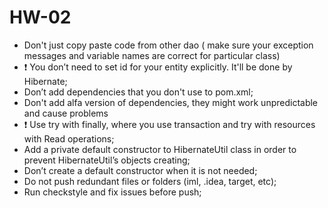 # HW-02

* Don't just copy paste code from other dao ( make sure your exception messages and variable names are correct for particular class)
* :exclamation: You don’t need to set id for your entity explicitly. It'll be done by Hibernate;
* Don’t add dependencies that you don't use to pom.xml;
* Don't add alfa version of dependencies, they might work unpredictable and cause problems
* :exclamation: Use try with finally, where you use transaction and try with resources with Read operations;
* Add a private default constructor to HibernateUtil class in order to prevent HibernateUtil’s objects creating;
* Don’t create a default constructor when it is not needed;
* Do not push redundant files or folders (iml, .idea, target, etc);
* Run checkstyle and fix issues before push;
